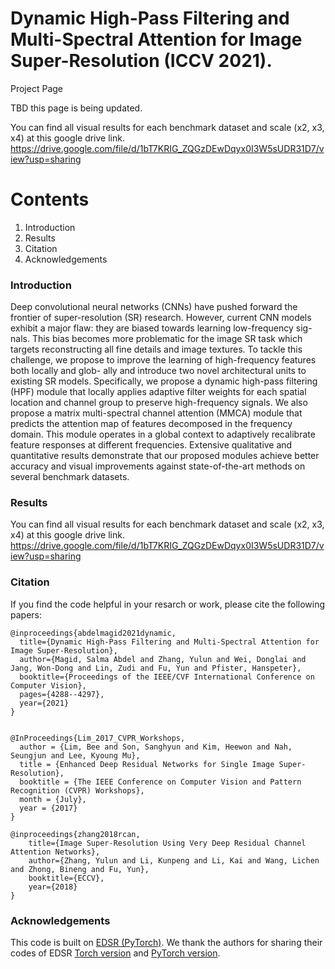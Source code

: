 #  Dynamic High-Pass Filtering and Multi-Spectral Attention for Image Super-Resolution (ICCV 2021).
Project Page

TBD this page is being updated.


You can find all visual results for each benchmark dataset and scale (x2, x3, x4) at this google drive link.  
https://drive.google.com/file/d/1bT7KRIG_ZQGzDEwDqyx0I3W5sUDR31D7/view?usp=sharing

 # Contents
 1. Introduction
 2. Results
 3. Citation
 4. Acknowledgements 


### Introduction

Deep convolutional neural networks (CNNs) have pushed forward the frontier of super-resolution (SR) research. However, current CNN models exhibit a major flaw: they are biased towards learning low-frequency sig- nals. This bias becomes more problematic for the image SR task which targets reconstructing all fine details and image textures. To tackle this challenge, we propose to improve the learning of high-frequency features both locally and glob- ally and introduce two novel architectural units to existing SR models. Specifically, we propose a dynamic high-pass filtering (HPF) module that locally applies adaptive filter weights for each spatial location and channel group to preserve high-frequency signals. We also propose a matrix multi-spectral channel attention (MMCA) module that predicts the attention map of features decomposed in the frequency domain. This module operates in a global context to adaptively recalibrate feature responses at different frequencies. Extensive qualitative and quantitative results demonstrate that our proposed modules achieve better accuracy and visual improvements against state-of-the-art methods on several benchmark datasets.


### Results

You can find all visual results for each benchmark dataset and scale (x2, x3, x4) at this google drive link.  
https://drive.google.com/file/d/1bT7KRIG_ZQGzDEwDqyx0I3W5sUDR31D7/view?usp=sharing

### Citation
If you find the code helpful in your resarch or work, please cite the following papers:
```
@inproceedings{abdelmagid2021dynamic,
  title={Dynamic High-Pass Filtering and Multi-Spectral Attention for Image Super-Resolution},
  author={Magid, Salma Abdel and Zhang, Yulun and Wei, Donglai and Jang, Won-Dong and Lin, Zudi and Fu, Yun and Pfister, Hanspeter},
  booktitle={Proceedings of the IEEE/CVF International Conference on Computer Vision},
  pages={4288--4297},
  year={2021}
}


@InProceedings{Lim_2017_CVPR_Workshops,
  author = {Lim, Bee and Son, Sanghyun and Kim, Heewon and Nah, Seungjun and Lee, Kyoung Mu},
  title = {Enhanced Deep Residual Networks for Single Image Super-Resolution},
  booktitle = {The IEEE Conference on Computer Vision and Pattern Recognition (CVPR) Workshops},
  month = {July},
  year = {2017}
}

@inproceedings{zhang2018rcan,
    title={Image Super-Resolution Using Very Deep Residual Channel Attention Networks},
    author={Zhang, Yulun and Li, Kunpeng and Li, Kai and Wang, Lichen and Zhong, Bineng and Fu, Yun},
    booktitle={ECCV},
    year={2018}
}
```

### Acknowledgements
This code is built on [EDSR (PyTorch)](https://github.com/thstkdgus35/EDSR-PyTorch). We thank the authors for sharing their codes of EDSR [Torch version](https://github.com/LimBee/NTIRE2017) and [PyTorch version](https://github.com/thstkdgus35/EDSR-PyTorch).
